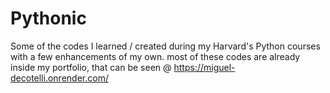 # Pythonic
Some of the codes I learned / created during my Harvard's Python courses with a few enhancements of my own.
most of these codes are already inside my portfolio, that can be seen @ https://miguel-decotelli.onrender.com/